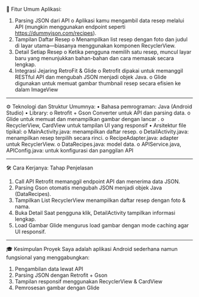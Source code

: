 📱 Fitur Umum Aplikasi:
1.	Parsing JSON dari API
o	Aplikasi kamu mengambil data resep melalui API (mungkin menggunakan endpoint seperti https://dummyjson.com/recipes).
2.	Tampilan Daftar Resep
o	Menampilkan list resep dengan foto dan judul di layar utama—biasanya menggunakan komponen RecyclerView.
3.	Detail Setiap Resep
o	Ketika pengguna memilih satu resep, muncul layar baru yang menunjukkan bahan-bahan dan cara memasak secara lengkap.
4.	Integrasi Jejaring RetroFit & Glide
o	Retrofit dipakai untuk memanggil RESTful API dan mengubah JSON menjadi objek Java.
o	Glide digunakan untuk memuat gambar thumbnail resep secara efisien ke dalam ImageView 
________________________________________
⚙️ Teknologi dan Struktur Umumnya:
•	Bahasa pemrograman: Java (Android Studio)
•	Library:
o	Retrofit + Gson Converter untuk API dan parsing data.
o	Glide untuk memuat dan menampilkan gambar dengan lancar .
o	RecyclerView, CardView untuk tampilan UI yang responsif
•	Arsitektur file tipikal:
o	MainActivity.java: menampilkan daftar resep.
o	DetailActivity.java: menampilkan resep terpilih secara rinci.
o	RecipeAdapter.java: adapter untuk RecyclerView.
o	DataRecipes.java: model data.
o	APIService.java, APIConfig.java: untuk konfigurasi dan panggilan API
________________________________________
🛠️ Cara Kerjanya:
Tahap	Penjelasan
1. Call API	Retrofit memanggil endpoint API dan menerima data JSON.
2. Parsing	Gson otomatis mengubah JSON menjadi objek Java (DataRecipes).
3. Tampilkan List	RecyclerView menampilkan daftar resep dengan foto & nama.
4. Buka Detail	Saat pengguna klik, DetailActivity tampilkan informasi lengkap.
5. Load Gambar	Glide mengurus load gambar dengan mode caching agar UI responsif.
________________________________________
🎓 Kesimpulan
Proyek Saya adalah aplikasi Android sederhana namun fungsional yang menggabungkan:
1. Pengambilan data lewat API
2. Parsing JSON dengan Retrofit + Gson
3. Tampilan responsif menggunakan RecyclerView & CardView
4. Pemrosesan gambar dengan Glide

